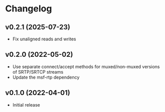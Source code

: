 # Changelog

## v0.2.1 (2025-07-23)

* Fix unaligned reads and writes

## v0.2.0 (2022-05-02)

* Use separate connect/accept methods for muxed/non-muxed versions of
  SRTP/SRTCP streams
* Update the msf-rtp dependency

## v0.1.0 (2022-04-01)

* Initial release
